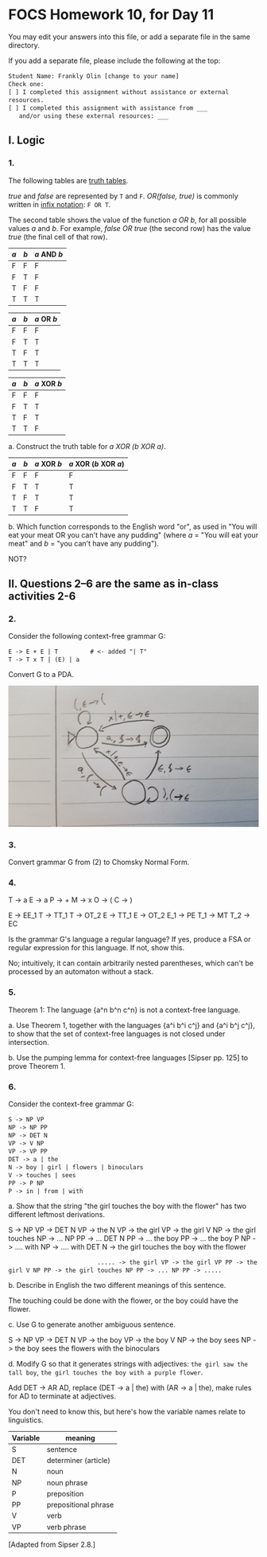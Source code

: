 # FOCS Homework 10, for Day 11

You may edit your answers into this file, or add a separate file in the same directory.

If you add a separate file, please include the following at the top:

```
Student Name: Frankly Olin [change to your name]
Check one:
[ ] I completed this assignment without assistance or external resources.
[ ] I completed this assignment with assistance from ___
   and/or using these external resources: ___
```

## I. Logic

### 1.

The following tables are [truth tables](https://en.wikipedia.org/wiki/Truth_table).

_true_ and _false_ are represented by `T` and `F`. _OR(false, true)_ is commonly written in [infix notation](https://en.wikipedia.org/wiki/Infix_notation): `F OR T`.

The second table shows the value of the function _a OR b_, for all possible values _a_ and _b_. For example, _false OR true_ (the second row) has the value _true_ (the final cell of that row).

_a_ | _b_ | _a_ AND _b_
----|-----|---
 F  |  F  | F
 F  |  T  | F
 T  |  F  | F
 T  |  T  | T

_a_ | _b_ | _a_ OR _b_
----|-----|---
 F  |  F  | F
 F  |  T  | T
 T  |  F  | T
 T  |  T  | T

_a_ | _b_ | _a_ XOR _b_
----|-----|---
 F  |  F  | F
 F  |  T  | T
 T  |  F  | T
 T  |  T  | F

a. Construct the truth table for _a XOR (b XOR a)_.

_a_ | _b_ | _a_ XOR _b_ | _a_ XOR (_b_ XOR _a_)
----|-----|-------------|----------------------
 F  |  F  |      F      | F
 F  |  T  |      T      | T
 T  |  F  |      T      | T
 T  |  T  |      F      | T

b. Which function corresponds to the English word "or", as used in "You will eat your meat OR you can't have any pudding" (where _a_ = "You will eat your meat" and _b_ = "you can't have any pudding").

NOT?

## II. Questions 2–6 are the same as in-class activities 2-6

### 2.

Consider the following context-free grammar G:

```
E -> E + E | T         # <- added "| T"
T -> T x T | (E) | a
```

Convert G to a PDA.

![PDA](day10_pda.jpg)

### 3.

Convert grammar G from (2) to Chomsky Normal Form.

### 4.

T -> a
E -> a
P -> +
M -> x
O -> (
C -> )

E -> EE_1
T -> TT_1
T -> OT_2
E -> TT_1
E -> OT_2
E_1 -> PE
T_1 -> MT
T_2 -> EC

Is the grammar G's language a regular language? If yes, produce a FSA or regular expression for this language. If not, show this. 

No; intuitively, it can contain arbitrarily nested parentheses, which can't be processed by an automaton without a stack.

### 5.

Theorem 1: The language {a^n b^n c^n} is not a context-free language.

a. Use Theorem 1, together with the languages {a^i b^i c^j} and {a^i b^j c^j}, to show that the set of context-free languages is not closed under intersection.

b. Use the pumping lemma for context-free languages [Sipser pp. 125] to prove Theorem 1.

### 6.

Consider the context-free grammar G:

```
S -> NP VP
NP -> NP PP
NP -> DET N
VP -> V NP
VP -> VP PP
DET -> a | the
N -> boy | girl | flowers | binoculars
V -> touches | sees
PP -> P NP
P -> in | from | with
```

a. Show that the string "the girl touches the boy with the flower" has two
different leftmost derivations.

S -> NP VP -> DET N VP -> the N VP -> the girl VP -> the girl V NP -> the girl touches NP -> ... NP PP -> ... DET N PP -> ... the boy PP -> ... the boy P NP -> .... with NP -> .... with DET N -> the girl touches the boy with the flower

							 ..... -> the girl VP -> the girl VP PP -> the girl V NP PP -> the girl touches NP PP -> ... NP PP -> .....

b. Describe in English the two different meanings of this sentence.

The touching could be done with the flower, or the boy could have the flower.

c. Use G to generate another ambiguous sentence.

S -> NP VP -> DET N VP -> the boy VP -> the boy V NP -> the boy sees NP -> the boy sees the flowers with the binoculars

d. Modify G so that it generates strings with adjectives: `the girl saw the tall boy`, `the girl touches the boy with a purple flower`.

Add DET -> AR AD, replace (DET -> a | the) with (AR -> a | the), make rules for AD to terminate at adjectives.

You don't need to know this, but here's how the variable names relate to linguistics.

Variable | meaning
---|---
S | sentence
DET | determiner (article)
N | noun
NP | noun phrase
P | preposition
PP | prepositional phrase
V | verb
VP | verb phrase

[Adapted from Sipser 2.8.]
